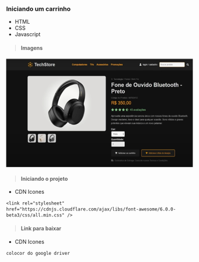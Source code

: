 ### Iniciando um carrinho
* HTML
* CSS
* Javascript

> #### Imagens
<img src="./screens/web.jpeg" alt="não carregou">

> #### Iniciando o projeto
* CDN Icones
```
<link rel="stylesheet" href="https://cdnjs.cloudflare.com/ajax/libs/font-awesome/6.0.0-beta3/css/all.min.css" />
```

> #### Link para baixar
* CDN Icones
```
colocor do google driver
```